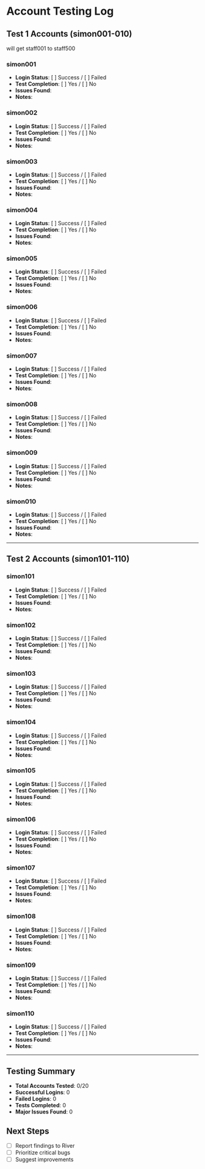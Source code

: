 # Account Testing Log

## Test 1 Accounts (simon001-010)

will get staff001 to staff500 


### simon001

- **Login Status**: [ ] Success / [ ] Failed
- **Test Completion**: [ ] Yes / [ ] No
- **Issues Found**:
- **Notes**:

### simon002

- **Login Status**: [ ] Success / [ ] Failed
- **Test Completion**: [ ] Yes / [ ] No
- **Issues Found**:
- **Notes**:

### simon003

- **Login Status**: [ ] Success / [ ] Failed
- **Test Completion**: [ ] Yes / [ ] No
- **Issues Found**:
- **Notes**:

### simon004

- **Login Status**: [ ] Success / [ ] Failed
- **Test Completion**: [ ] Yes / [ ] No
- **Issues Found**:
- **Notes**:

### simon005

- **Login Status**: [ ] Success / [ ] Failed
- **Test Completion**: [ ] Yes / [ ] No
- **Issues Found**:
- **Notes**:

### simon006

- **Login Status**: [ ] Success / [ ] Failed
- **Test Completion**: [ ] Yes / [ ] No
- **Issues Found**:
- **Notes**:

### simon007

- **Login Status**: [ ] Success / [ ] Failed
- **Test Completion**: [ ] Yes / [ ] No
- **Issues Found**:
- **Notes**:

### simon008

- **Login Status**: [ ] Success / [ ] Failed
- **Test Completion**: [ ] Yes / [ ] No
- **Issues Found**:
- **Notes**:

### simon009

- **Login Status**: [ ] Success / [ ] Failed
- **Test Completion**: [ ] Yes / [ ] No
- **Issues Found**:
- **Notes**:

### simon010

- **Login Status**: [ ] Success / [ ] Failed
- **Test Completion**: [ ] Yes / [ ] No
- **Issues Found**:
- **Notes**:

---

## Test 2 Accounts (simon101-110)

### simon101

- **Login Status**: [ ] Success / [ ] Failed
- **Test Completion**: [ ] Yes / [ ] No
- **Issues Found**:
- **Notes**:

### simon102

- **Login Status**: [ ] Success / [ ] Failed
- **Test Completion**: [ ] Yes / [ ] No
- **Issues Found**:
- **Notes**:

### simon103

- **Login Status**: [ ] Success / [ ] Failed
- **Test Completion**: [ ] Yes / [ ] No
- **Issues Found**:
- **Notes**:

### simon104

- **Login Status**: [ ] Success / [ ] Failed
- **Test Completion**: [ ] Yes / [ ] No
- **Issues Found**:
- **Notes**:

### simon105

- **Login Status**: [ ] Success / [ ] Failed
- **Test Completion**: [ ] Yes / [ ] No
- **Issues Found**:
- **Notes**:

### simon106

- **Login Status**: [ ] Success / [ ] Failed
- **Test Completion**: [ ] Yes / [ ] No
- **Issues Found**:
- **Notes**:

### simon107

- **Login Status**: [ ] Success / [ ] Failed
- **Test Completion**: [ ] Yes / [ ] No
- **Issues Found**:
- **Notes**:

### simon108

- **Login Status**: [ ] Success / [ ] Failed
- **Test Completion**: [ ] Yes / [ ] No
- **Issues Found**:
- **Notes**:

### simon109

- **Login Status**: [ ] Success / [ ] Failed
- **Test Completion**: [ ] Yes / [ ] No
- **Issues Found**:
- **Notes**:

### simon110

- **Login Status**: [ ] Success / [ ] Failed
- **Test Completion**: [ ] Yes / [ ] No
- **Issues Found**:
- **Notes**:

---

## Testing Summary

- **Total Accounts Tested**: 0/20
- **Successful Logins**: 0
- **Failed Logins**: 0
- **Tests Completed**: 0
- **Major Issues Found**: 0

## Next Steps

- [ ] Report findings to River
- [ ] Prioritize critical bugs
- [ ] Suggest improvements
